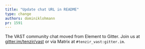 ```yaml
---
title: "Update chat URL in README"
type: change
authors: dominiklohmann
pr: 1591
---
```


The VAST community chat moved from Element to Gitter. Join us at
[gitter.im/tenzir/vast](https://gitter.im/tenzir/vast) or via Matrix at
`#tenzir_vast:gitter.im`.
